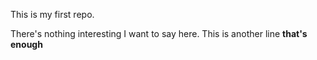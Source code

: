 This is my first repo.

There's nothing interesting I want to say here.
This is another line
**that's enough**
